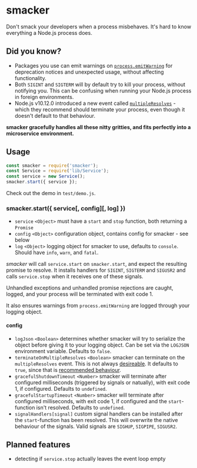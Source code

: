 smacker
=======

Don't smack your developers when a process misbehaves. It's hard to know everything a Node.js process does.

## Did you know?
- Packages you use can emit warnings on [`process.emitWarning`](https://nodejs.org/api/process.html#process_process_emitwarning_warning_type_code_ctor) for deprecation notices and unexpected usage, without affecting functionality.
- Both `SIGINT` and `SIGTERM` will by default try to kill your process, without notifying you. This can be confusing when running your Node.js process in foreign environments.
- Node.js v10.12.0 introduced a new event called [`multipleResolves`](https://nodejs.org/api/process.html#process_event_multipleresolves) - which they recommend should terminate your process, even though it doesn't default to that behaviour.

**smacker gracefully handles all these nitty gritties, and fits perfectly into a microservice environment.**


## Usage

``` javascript
const smacker = require('smacker');
const Service = require('lib/Service');
const service = new Service();
smacker.start({ service });
```

Check out the demo in `test/demo.js`.

### smacker.start({ service[, config][, log] })

- `service` `<Object>` must have a `start` and `stop` function, both returning a `Promise`
- `config` `<Object>` configuration object, contains config for smacker - see below
- `log` `<Object>` logging object for smacker to use, defaults to `console`. Should have `info`, `warn`, and `fatal`.

*smacker* will call `service.start` on `smacker.start`, and expect the resulting promise to resolve. It installs handlers for `SIGINT`, `SIGTERM` and `SIGUSR2` and calls `service.stop` when it receives one of these signals.

Unhandled exceptions and unhandled promise rejections are caught, logged, and your process will be terminated with exit code 1.

It also ensures warnings from `process.emitWarning` are logged through your logging object.

#### config

- `logJson` `<Boolean>` determines whether smacker will try to serialize the object before giving it to your logging object. Can be set via the `LOGJSON` environment variable. Defaults to `false`.
- `terminateOnMultipleResolves` `<Boolean>` smacker can terminate on the `multipleResolves` event. This is not always [desireable](https://github.com/nodejs/node/issues/24321). It defaults to `true`, since that is [recommended behaviour](https://nodejs.org/api/process.html#process_event_multipleresolves).
- `gracefulShutdownTimeout` `<Number>` smacker will terminate after configured milliseconds (triggered by signals or natually), with exit code 1, if configured. Defaults to `undefined`.
- `gracefulStartupTimeout` `<Number>` smacker will terminate after configured milliseconds, with exit code 1, if configured and the `start`-function isn't resolved. Defaults to `undefined`.
- `signalHandlers[signal]` custom signal handlers can be installed after the `start`-function has been resolved. This will overwrite the native behaviour of the signals. Valid signals are `SIGHUP`, `SIGPIPE`, `SIGUSR2`.

## Planned features
- detecting if `service.stop` actually leaves the event loop empty
